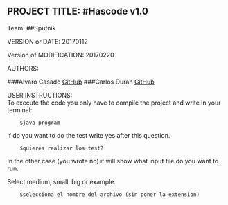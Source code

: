 
PROJECT TITLE: 
#Hascode v1.0
-------------------------------------------------
Team:
##Sputnik

VERSION or DATE: 20170112 

Version of MODIFICATION: 20170220

AUTHORS: 

###Alvaro Casado 
[GitHub](https://es.linkedin.com/in/alvarocasadoc)
###Carlos Duran
[GitHub](https://es.linkedin.com/in/carlosduranroca)

USER INSTRUCTIONS:  
To execute the code you only have to compile the project and write in your terminal:

```shell
	$java program
```
if do you want to do the test write yes after this question.

```shell
	$quieres realizar los test?
```
In the other case (you wrote no) it will show what input file do you want to run.

Select medium, small, big or example. 

```shell
	$selecciona el nombre del archivo (sin poner la extension) 
```